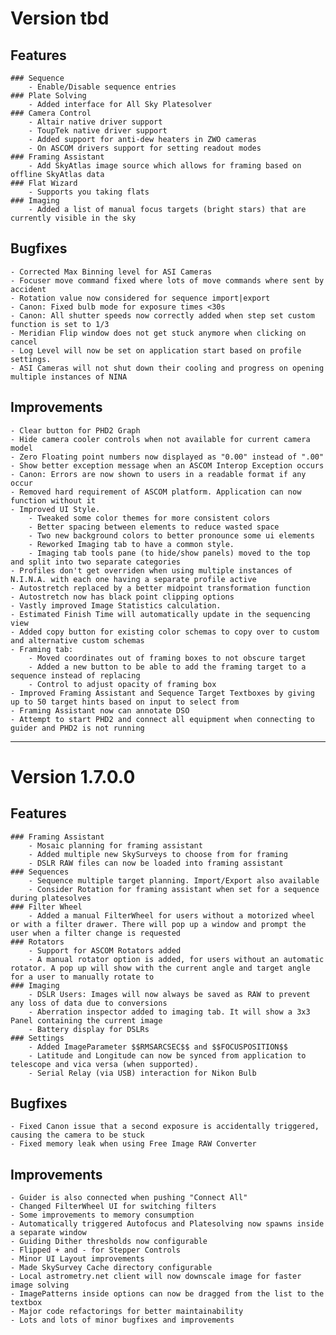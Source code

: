 # Version tbd

## Features

    ### Sequence
        - Enable/Disable sequence entries
    ### Plate Solving
        - Added interface for All Sky Platesolver
    ### Camera Control
        - Altair native driver support
        - ToupTek native driver support
        - Added support for anti-dew heaters in ZWO cameras
		- On ASCOM drivers support for setting readout modes
	### Framing Assistant
		- Add SkyAtlas image source which allows for framing based on offline SkyAtlas data
	### Flat Wizard
		- Supports you taking flats
	### Imaging
		- Added a list of manual focus targets (bright stars) that are currently visible in the sky

## Bugfixes

    - Corrected Max Binning level for ASI Cameras
    - Focuser move command fixed where lots of move commands where sent by accident
    - Rotation value now considered for sequence import|export
    - Canon: Fixed bulb mode for exposure times <30s
    - Canon: All shutter speeds now correctly added when step set custom function is set to 1/3
    - Meridian Flip window does not get stuck anymore when clicking on cancel
    - Log Level will now be set on application start based on profile settings.
	- ASI Cameras will not shut down their cooling and progress on opening multiple instances of NINA

## Improvements

    - Clear button for PHD2 Graph
    - Hide camera cooler controls when not available for current camera model
    - Zero Floating point numbers now displayed as "0.00" instead of ".00"
    - Show better exception message when an ASCOM Interop Exception occurs
    - Canon: Errors are now shown to users in a readable format if any occur
    - Removed hard requirement of ASCOM platform. Application can now function without it
    - Improved UI Style. 
        - Tweaked some color themes for more consistent colors
        - Better spacing between elements to reduce wasted space
        - Two new background colors to better pronounce some ui elements
        - Reworked Imaging tab to have a common style.
        - Imaging tab tools pane (to hide/show panels) moved to the top and split into two separate categories
    - Profiles don't get overriden when using multiple instances of N.I.N.A. with each one having a separate profile active
    - Autostretch replaced by a better midpoint transformation function
    - Autostretch now has black point clipping options
    - Vastly improved Image Statistics calculation.
	- Estimated Finish Time will automatically update in the sequencing view
	- Added copy button for existing color schemas to copy over to custom and alternative custom schemas    
	- Framing tab: 
		- Moved coordinates out of framing boxes to not obscure target
		- Added a new button to be able to add the framing target to a sequence instead of replacing
		- Control to adjust opacity of framing box
	- Improved Framing Assistant and Sequence Target Textboxes by giving up to 50 target hints based on input to select from
	- Framing Assistant now can annotate DSO
	- Attempt to start PHD2 and connect all equipment when connecting to guider and PHD2 is not running

___

# Version 1.7.0.0

## Features

    ### Framing Assistant
        - Mosaic planning for framing assistant
        - Added multiple new SkySurveys to choose from for framing
        - DSLR RAW files can now be loaded into framing assistant
    ### Sequences
        - Sequence multiple target planning. Import/Export also available 
        - Consider Rotation for framing assistant when set for a sequence during platesolves
    ### Filter Wheel
        - Added a manual FilterWheel for users without a motorized wheel or with a filter drawer. There will pop up a window and prompt the user when a filter change is requested    
    ### Rotators
        - Support for ASCOM Rotators added
        - A manual rotator option is added, for users without an automatic rotator. A pop up will show with the current angle and target angle for a user to manually rotate to
    ### Imaging
        - DSLR Users: Images will now always be saved as RAW to prevent any loss of data due to conversions
        - Aberration inspector added to imaging tab. It will show a 3x3 Panel containing the current image
        - Battery display for DSLRs
    ### Settings
        - Added ImageParameter $$RMSARCSEC$$ and $$FOCUSPOSITION$$
        - Latitude and Longitude can now be synced from application to telescope and vica versa (when supported).
        - Serial Relay (via USB) interaction for Nikon Bulb

## Bugfixes

    - Fixed Canon issue that a second exposure is accidentally triggered, causing the camera to be stuck
    - Fixed memory leak when using Free Image RAW Converter

## Improvements

    - Guider is also connected when pushing "Connect All"
    - Changed FilterWheel UI for switching filters
    - Some improvements to memory consumption
    - Automatically triggered Autofocus and Platesolving now spawns inside a separate window
    - Guiding Dither thresholds now configurable
    - Flipped + and - for Stepper Controls
    - Minor UI Layout improvements
    - Made SkySurvey Cache directory configurable
    - Local astrometry.net client will now downscale image for faster image solving
    - ImagePatterns inside options can now be dragged from the list to the textbox
    - Major code refactorings for better maintainability
    - Lots and lots of minor bugfixes and improvements